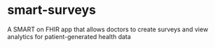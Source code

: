 # smart-surveys
A SMART on FHIR app that allows doctors to create surveys and view analytics for patient-generated health data
